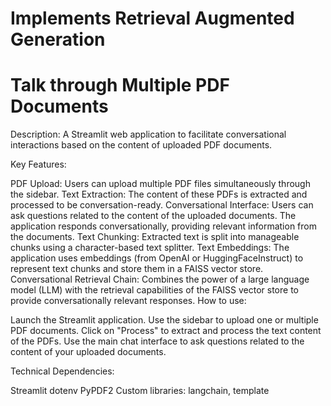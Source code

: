 # Implements Retrieval Augmented Generation
# Talk through Multiple PDF Documents
Description: A Streamlit web application to facilitate conversational interactions based on the content of uploaded PDF documents.

Key Features:

PDF Upload: Users can upload multiple PDF files simultaneously through the sidebar.
Text Extraction: The content of these PDFs is extracted and processed to be conversation-ready.
Conversational Interface: Users can ask questions related to the content of the uploaded documents. The application responds conversationally, providing relevant information from the documents.
Text Chunking: Extracted text is split into manageable chunks using a character-based text splitter.
Text Embeddings: The application uses embeddings (from OpenAI or HuggingFaceInstruct) to represent text chunks and store them in a FAISS vector store.
Conversational Retrieval Chain: Combines the power of a large language model (LLM) with the retrieval capabilities of the FAISS vector store to provide conversationally relevant responses.
How to use:

Launch the Streamlit application.
Use the sidebar to upload one or multiple PDF documents.
Click on "Process" to extract and process the text content of the PDFs.
Use the main chat interface to ask questions related to the content of your uploaded documents.

Technical Dependencies:

Streamlit
dotenv
PyPDF2
Custom libraries: langchain, template
